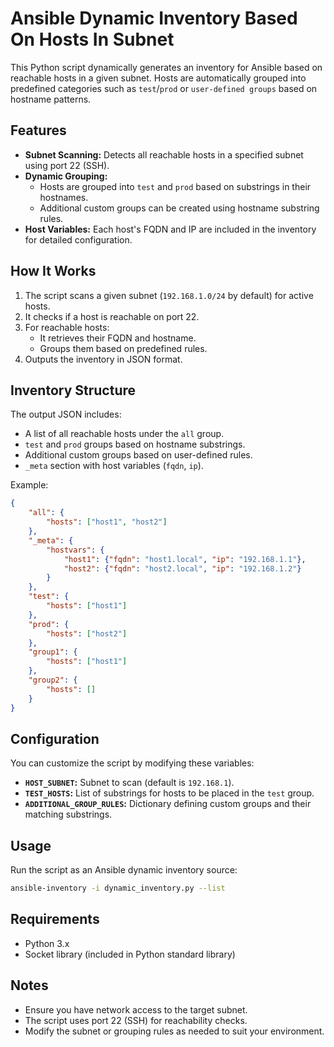 # Ansible Dynamic Inventory Based On Hosts In Subnet

This Python script dynamically generates an inventory for Ansible based on reachable hosts in a given subnet. Hosts are automatically grouped into predefined categories such as `test`/`prod` or `user-defined groups` based on hostname patterns.

## Features

- **Subnet Scanning:** Detects all reachable hosts in a specified subnet using port 22 (SSH).
- **Dynamic Grouping:**
  - Hosts are grouped into `test` and `prod` based on substrings in their hostnames.
  - Additional custom groups can be created using hostname substring rules.
- **Host Variables:** Each host's FQDN and IP are included in the inventory for detailed configuration.

## How It Works

1. The script scans a given subnet (`192.168.1.0/24` by default) for active hosts.
2. It checks if a host is reachable on port 22.
3. For reachable hosts:
   - It retrieves their FQDN and hostname.
   - Groups them based on predefined rules.
4. Outputs the inventory in JSON format.

## Inventory Structure

The output JSON includes:
- A list of all reachable hosts under the `all` group.
- `test` and `prod` groups based on hostname substrings.
- Additional custom groups based on user-defined rules.
- `_meta` section with host variables (`fqdn`, `ip`).

Example:
```json
{
    "all": {
        "hosts": ["host1", "host2"]
    },
    "_meta": {
        "hostvars": {
            "host1": {"fqdn": "host1.local", "ip": "192.168.1.1"},
            "host2": {"fqdn": "host2.local", "ip": "192.168.1.2"}
        }
    },
    "test": {
        "hosts": ["host1"]
    },
    "prod": {
        "hosts": ["host2"]
    },
    "group1": {
        "hosts": ["host1"]
    },
    "group2": {
        "hosts": []
    }
}
```

## Configuration

You can customize the script by modifying these variables:
- **`HOST_SUBNET`:** Subnet to scan (default is `192.168.1`).
- **`TEST_HOSTS`:** List of substrings for hosts to be placed in the `test` group.
- **`ADDITIONAL_GROUP_RULES`:** Dictionary defining custom groups and their matching substrings.

## Usage

Run the script as an Ansible dynamic inventory source:

```bash
ansible-inventory -i dynamic_inventory.py --list
```

## Requirements

- Python 3.x
- Socket library (included in Python standard library)

## Notes

- Ensure you have network access to the target subnet.
- The script uses port 22 (SSH) for reachability checks.
- Modify the subnet or grouping rules as needed to suit your environment.

